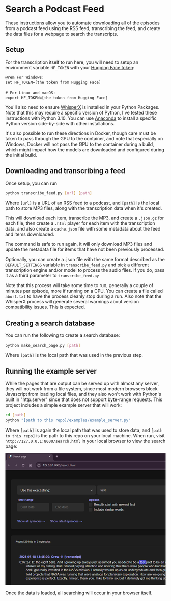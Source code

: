 # Search a Podcast Feed

These instructions allow you to automate downloading all of the episodes from a podcast feed using the RSS feed, transcribing the feed, and create the data files for a webpage to search the transcripts.

## Setup

For the transcription itself to run here, you will need to setup an environment variable `HF_TOKEN` with your [Hugging Face token](https://huggingface.co/docs/hub/en/security-tokens):

```text
@rem For Windows:
set HF_TOKEN=[the token from Hugging Face]

# For Linux and macOS:
export HF_TOKEN=[the token from Hugging Face]
```

You'll also need to ensure [WhisperX](https://github.com/m-bain/whisperX) is installed in your Python Packages.  Note that this may require a specific version of Python, I've tested these instructions with Python 3.10.  You can use [Anaconda](https://www.anaconda.com/docs/getting-started/anaconda/install#linux-installer) to install a specific Python version side-by-side with other installations.

It's also possible to run these directions in Docker, though care must be taken to pass through the GPU to the container, and note that especially on Windows, Docker will not pass the GPU to the container during a build, which might impact how the models are downloaded and configured during the initial build.

## Downloading and transcribing a feed

Once setup, you can run 

```bash
python transcribe_feed.py [url] [path]
```

Where `[url]` is a URL of an RSS feed to a podcast, and `[path]` is the local path to store MP3 files, along with the transcription data when it's created.  

This will download each item, transcribe the MP3, and create a `.json.gz` for each file, then create a `.html` player for each item with the transcription data, and also create a `cache.json` file with some metadata about the feed and items downloaded.

The command is safe to run again, it will only download MP3 files and update the metadata file for items that have not been previously processed.

Optionally, you can create a .json file with the same format described as the `DEFAULT_SETTINGS` variable in `transcribe_feed.py` and pick a different transcription engine and/or model to process the audio files.  If you do, pass it as a third parameter to `transcribe_feed.py`

Note that this process will take some time to run, generally a couple of minutes per episode, more if running on a CPU.  You can create a file called `abort.txt` to have the process cleanly stop during a run.  Also note that the WhisperX process will generate several warnings about version compatibility issues.  This is expected.

## Creating a search database

You can run the following to create a search database:

```bash
python make_search_page.py [path]
```

Where `[path]` is the local path that was used in the previous step.

## Running the example server

While the pages that are output can be served up with almost any server, they will not work from a file system, since most modern browsers block Javascript from loading local files, and they also won't work with Python's built in "http.server" since that does not support byte-range requests.  This project includes a simple example server that will work:

```bash
cd [path]
python "[path to this repo]/examples/example_server.py"
```

Where `[path]` is again the local path that was used to store data, and `[path to this repo]` is the path to this repo on your local machine.  When run, visit `http://127.0.0.1:8000/search.html` in your local browser to view the search page:

![The search page](search/web_server.png)

Once the data is loaded, all searching will occur in your browser itself.
